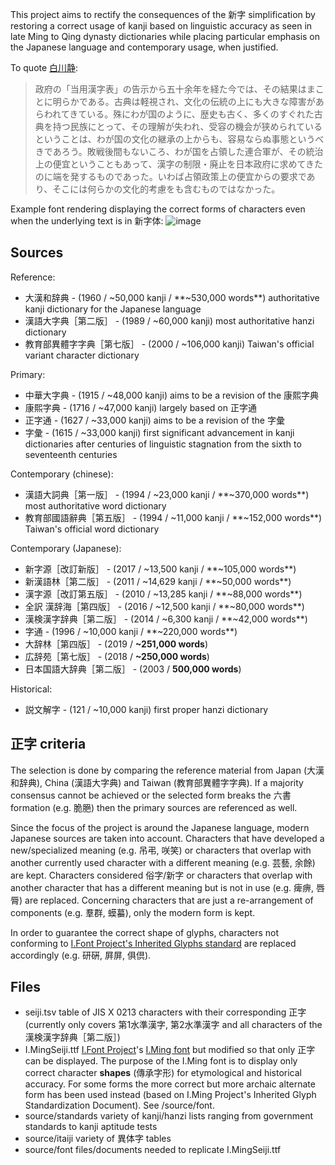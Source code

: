 This project aims to rectify the consequences of the 新字 simplification by restoring a correct usage of kanji based on linguistic accuracy as seen in late Ming to Qing dynasty dictionaries while placing particular emphasis on the Japanese language and contemporary usage, when justified.

To quote [白川静](https://ja.wikipedia.org/wiki/%E7%99%BD%E5%B7%9D%E9%9D%99):
> 政府の「当用漢字表」の告示から五十余年を経た今では、その結果はまことに明らかである。古典は軽視され、文化の伝統の上にも大きな障害があらわれてきている。殊にわが国のように、歴史も古く、多くのすぐれた古典を持つ民族にとって、その理解が失われ、受容の機会が狭められているということは、わが国の文化の継承の上からも、容易ならぬ事態というべきであろう。敗戦後間もないころ、わが国を占領した連合軍が、その統治上の便宜ということもあって、漢字の制限・廃止を日本政府に求めてきたのに端を発するものであった。いわば占領政策上の便宜からの要求であり、そこには何らかの文化的考慮をも含むものではなかった。

Example font rendering displaying the correct forms of characters even when the underlying text is in 新字体:
![image](https://github.com/user-attachments/assets/1f2e7ba7-4b37-4cea-8522-3ab0e5ec8b36)

## Sources 
Reference:
- 大漢和辞典 - (1960 / ~50,000 kanji / **~530,000 words**)
authoritative kanji dictionary for the Japanese language 
- 漢語大字典［第二版］ - (1989 / ~60,000 kanji)
most authoritative hanzi dictionary
- 教育部異體字字典［第七版］ - (2000 / ~106,000 kanji)
Taiwan's official variant character dictionary

Primary:
- 中華大字典 - (1915 / ~48,000 kanji)
aims to be a revision of the 康熙字典
- 康熙字典 - (1716 / ~47,000 kanji)
largely based on 正字通
- 正字通 - (1627 / ~33,000 kanji)
aims to be a revision of the 字彙
- 字彙 - (1615 / ~33,000 kanji)
first significant advancement in kanji dictionaries after centuries of linguistic stagnation from the sixth to seventeenth centuries

Contemporary (chinese):
- 漢語大詞典［第一版］ - (1994 / ~23,000 kanji / **~370,000 words**)
most authoritative word dictionary
- 教育部國語辭典［第五版］ - (1994 / ~11,000 kanji / **~152,000 words**)
Taiwan's official word dictionary

Contemporary (Japanese):
- 新字源［改訂新版］ - (2017 / ~13,500 kanji / **~105,000 words**)
- 新漢語林［第二版］ - (2011 / ~14,629 kanji / **~50,000 words**)
- 漢字源［改訂第五版］ - (2010 / ~13,285 kanji / **~88,000 words**)
- 全訳 漢辞海［第四版］ - (2016 / ~12,500 kanji / **~80,000 words**)
- 漢検漢字辞典［第二版］ - (2014 / ~6,300 kanji / **~42,000 words**)
- 字通 - (1996 / ~10,000 kanji / **~220,000 words**)
- 大辞林［第四版］ - (2019 / **~251,000 words**)
- 広辞苑［第七版］ - (2018 / **~250,000 words**)
- 日本国語大辞典［第二版］ - (2003 / **500,000 words**)

Historical:
- 説文解字 - (121 / ~10,000 kanji)
first proper hanzi dictionary

## 正字 criteria
The selection is done by comparing the reference material from Japan (大漢和辞典), China (漢語大字典) and Taiwan (教育部異體字字典). If a majority consensus cannot be achieved or the selected form breaks the 六書 formation (e.g. 脆脃) then the primary sources are referenced as well.

Since the focus of the project is around the Japanese language, modern Japanese sources are taken into account. Characters that have developed a new/specialized meaning (e.g. 吊弔, 咲笑) or characters that overlap with another currently used character with a different meaning (e.g. 芸藝, 余餘) are kept. Characters considered 俗字/新字 or characters that overlap with another character that has a different meaning but is not in use (e.g. 痺痹, 唇脣) are replaced. Concerning characters that are just a re-arrangement of components (e.g. 羣群, 蟆蟇), only the modern form is kept.

In order to guarantee the correct shape of glyphs, characters not conforming to [I.Font Project's Inherited Glyphs standard](https://github.com/ichitenfont/inheritedglyphs/blob/master/Readme_eng.md) are replaced accordingly (e.g. 研硏, 屛屏, 俱倶).

## Files
- seiji.tsv
table of JIS X 0213 characters with their corresponding 正字 (currently only covers 第1水準漢字, 第2水準漢字 and all characters of the 漢検漢字辞典［第二版］)
- I.MingSeiji.ttf
[I.Font Project](https://github.com/ichitenfont/inheritedglyphs/blob/master/Readme_eng.md)'s [I.Ming font](https://github.com/ichitenfont/I.Ming) but modified so that only 正字 can be displayed. The purpose of the I.Ming font is to display only correct character **shapes** (傳承字形) for etymological and historical accuracy. For some forms the more correct but more archaic alternate form has been used instead (based on I.Ming Project's Inherited Glyph Standardization Document). See /source/font.
- source/standards
variety of kanji/hanzi lists ranging from government standards to kanji aptitude tests
- source/itaiji
variety of 異体字 tables
- source/font
files/documents needed to replicate I.MingSeiji.ttf
